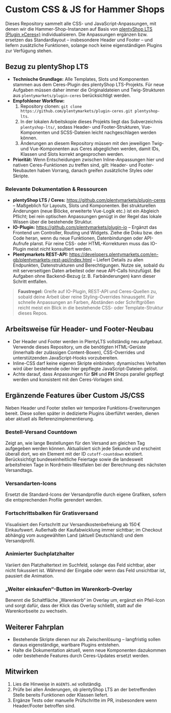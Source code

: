 # Custom CSS & JS for Hammer Shops

Dieses Repository sammelt alle CSS- und JavaScript-Anpassungen, mit denen wir die Hammer-Shop-Instanzen auf Basis von [plentyShop LTS (Plugin »Ceres«)](https://github.com/plentymarkets/plugin-ceres.git) individualisieren. Die Anpassungen ergänzen bzw. ersetzen das Standardlayout – insbesondere Header und Footer – und liefern zusätzliche Funktionen, solange noch keine eigenständigen Plugins zur Verfügung stehen.

## Bezug zu plentyShop LTS

* **Technische Grundlage:** Alle Templates, Slots und Komponenten stammen aus dem Ceres-Plugin des plentyShop LTS-Projekts. Für neue Aufgaben müssen daher immer die Originaldateien und Twig-Strukturen aus `plentymarkets/plugin-ceres` berücksichtigt werden.
* **Empfohlener Workflow:**
  1. Repository clonen: `git clone https://github.com/plentymarkets/plugin-ceres.git plentyshop-lts`.
  2. In der lokalen Arbeitskopie dieses Projekts liegt das Subverzeichnis `plentyshop-lts/`, sodass Header- und Footer-Strukturen, Vue-Komponenten und SCSS-Dateien leicht nachgeschlagen werden können.
  3. Änderungen an diesem Repository müssen mit den jeweiligen Twig- und Vue-Komponenten aus Ceres abgeglichen werden, damit IDs, Klassen und Slots korrekt angesprochen werden.
* **Priorität:** Wenn Entscheidungen zwischen Inline-Anpassungen hier und nativen Ceres-Funktionen zu treffen sind, gilt: Header- und Footer-Neubauten haben Vorrang, danach greifen zusätzliche Styles oder Skripte.

### Relevante Dokumentation & Ressourcen

* **plentyShop LTS / Ceres:** https://github.com/plentymarkets/plugin-ceres – Maßgeblich für Layouts, Slots und Komponenten. Bei strukturellen Änderungen (neue Blöcke, erweiterte Vue-Logik etc.) ist ein Abgleich Pflicht; bei rein optischen Anpassungen genügt in der Regel das lokale Wissen über die bestehende Struktur.
* **IO-Plugin:** https://github.com/plentymarkets/plugin-io – Ergänzt das Frontend um Controller, Routing und Widgets. Ziehe die Doku bzw. den Code heran, wenn du neue Funktionen, Datenbindungen oder API-Aufrufe planst. Für reine CSS- oder HTML-Korrekturen muss das IO-Plugin meist nicht konsultiert werden.
* **Plentymarkets REST-API:** https://developers.plentymarkets.com/en-gb/plentymarkets-rest-api/index.html – Liefert Details zu allen Endpunkten, Datenstrukturen und Berechtigungen. Nutze sie, sobald du mit serverseitigen Daten arbeitest oder neue API-Calls hinzufügst. Bei Aufgaben ohne Backend-Bezug (z. B. Farbänderungen) kann dieser Schritt entfallen.

> **Faustregel:** Greife auf IO-Plugin, REST-API und Ceres-Quellen zu, sobald deine Arbeit über reine Styling-Overrides hinausgeht. Für schnelle Anpassungen an Farben, Abständen oder Schriftgrößen reicht meist ein Blick in die bestehende CSS- oder Template-Struktur dieses Repos.

## Arbeitsweise für Header- und Footer-Neubau

* Der Header und Footer werden in PlentyLTS vollständig neu aufgebaut. Verwende dieses Repository, um die benötigten HTML-Gerüste (innerhalb der zulässigen Content-Boxen), CSS-Overrides und unterstützenden JavaScript-Hooks vorzubereiten.
* Inline-CSS darf keine eigenen Skripte einbinden; dynamisches Verhalten wird über bestehende oder hier gepflegte JavaScript-Dateien gelöst.
* Achte darauf, dass Anpassungen für **SH** und **FH** Shops parallel gepflegt werden und konsistent mit den Ceres-Vorlagen sind.

## Ergänzende Features über Custom JS/CSS

Neben Header und Footer stellen wir temporäre Funktions-Erweiterungen bereit. Diese sollen später in dedizierte Plugins überführt werden, dienen aber aktuell als Referenzimplementierung.

### Bestell-Versand Countdown
Zeigt an, wie lange Bestellungen für den Versand am gleichen Tag aufgegeben werden können. Aktualisiert sich jede Sekunde und erscheint überall dort, wo ein Element mit der ID `cutoff-countdown` existiert. Berücksichtigt bundeseinheitliche Feiertage sowie die landesweit arbeitsfreien Tage in Nordrhein-Westfalen bei der Berechnung des nächsten Versandtags.

### Versandarten-Icons
Ersetzt die Standard-Icons der Versandprofile durch eigene Grafiken, sofern die entsprechenden Profile gerendert werden.

### Fortschrittsbalken für Gratisversand
Visualisiert den Fortschritt zur Versandkostenbefreiung ab 150 € Einkaufswert. Außerhalb der Kaufabwicklung immer sichtbar; im Checkout abhängig vom ausgewählten Land (aktuell Deutschland) und dem Versandprofil.

### Animierter Suchplatzhalter
Variiert den Platzhaltertext im Suchfeld, solange das Feld sichtbar, aber nicht fokussiert ist. Während der Eingabe oder wenn das Feld unsichtbar ist, pausiert die Animation.

### „Weiter einkaufen“-Button im Warenkorb-Overlay
Benennt die Schaltfläche „Warenkorb“ im Overlay um, ergänzt ein Pfeil-Icon und sorgt dafür, dass der Klick das Overlay schließt, statt auf die Warenkorbseite zu wechseln.

## Weiterer Fahrplan

* Bestehende Skripte dienen nur als Zwischenlösung – langfristig sollen daraus eigenständige, wartbare Plugins entstehen.
* Halte die Dokumentation aktuell, wenn neue Komponenten dazukommen oder bestehende Features durch Ceres-Updates ersetzt werden.

## Mitwirken

1. Lies die Hinweise in `AGENTS.md` vollständig.
2. Prüfe bei allen Änderungen, ob plentyShop LTS an der betreffenden Stelle bereits Funktionen oder Klassen liefert.
3. Ergänze Tests oder manuelle Prüfschritte im PR, insbesondere wenn Header/Footer betroffen sind.
